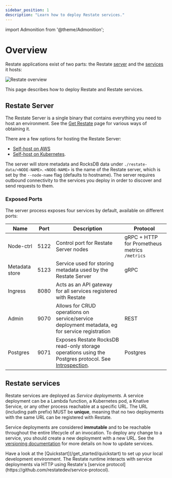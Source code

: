 ```yaml
---
sidebar_position: 1
description: "Learn how to deploy Restate services."
---
```


import Admonition from '@theme/Admonition';

# Overview

Restate applications exist of two parts: the Restate [server](#restate-server) and the [services](#restate-services) it hosts:

![Restate overview](/img/deployment_overview.svg)

This page describes how to deploy Restate and Restate services.

## Restate Server

The Restate Server is a single binary that contains everything you need to host an environment. See the [Get Restate](https://restate.dev/get-restate/) page for various ways of obtaining it.

There are a few options for hosting the Restate Server:

- [Self-host on AWS](/deploy/lambda/self-hosted)
- [Self-host on Kubernetes](/deploy/kubernetes).

The server will store metadata and RocksDB data under `./restate-data/<NODE-NAME>`.
`<NODE-NAME>` is the name of the Restate server, which is set by the `--node-name` flag (defaults to hostname).
The server requires outbound connectivity to the services you deploy in order to discover and send requests to them.

### Exposed Ports

The server process exposes four services by default, available on different ports:

| Name           | Port | Description                                                                                                                    | Protocol                                      |
| -------------- | ---- | ------------------------------------------------------------------------------------------------------------------------------ | --------------------------------------------- |
| Node-ctrl      | 5122 | Control port for Restate Server nodes                                                                                          | gRPC + HTTP for Prometheus metrics `/metrics` |
| Metadata store | 5123 | Service used for storing metadata used by the Restate Server                                                                   | gRPC                                          |
| Ingress        | 8080 | Acts as an API gateway for all services registered with Restate                                                                |                                               |
| Admin          | 9070 | Allows for CRUD operations on service/service deployment metadata, eg for service registration                                 | REST                                          |
| Postgres       | 9071 | Exposes Restate RocksDB read-only storage operations using the Postgres protocol. See [Introspection](/operate/introspection). | Postgres                                      |

## Restate services

Restate services are deployed as _Service deployments_.
A service deployment can be a Lambda function, a Kubernetes pod, a Knative Service, or any other process reachable at a specific URL.
The URL (including path prefix) MUST be **unique**, meaning that no two deployments with the same URL can be registered with Restate.

Service deployments are considered **immutable** and to be reachable throughout the entire lifecycle of an invocation.
To deploy any change to a service, you should create a new deployment with a new URL.
See the [versioning documentation](/operate/versioning) for more details on how to update services.

<Admonition type="info" title="Running services locally">
Have a look at the [Quickstart](/get_started/quickstart) to set up your local development environment.
</Admonition>

<Admonition type="info" title="Restate's service protocol">
The Restate runtime interacts with service deployments via HTTP using Restate's [service protocol](https://github.com/restatedev/service-protocol).
</Admonition>
